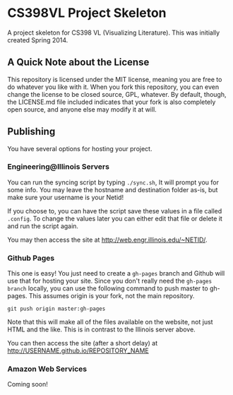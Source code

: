 CS398VL Project Skeleton
================

A project skeleton for CS398 VL (Visualizing Literature). This was initially created Spring 2014.

A Quick Note about the License
-----------------------------
This repository is licensed under the MIT license, meaning you are free to do whatever you like with it. When you fork this repository, you can even change the license to be closed source, GPL, whatever. By default, though, the LICENSE.md file included indicates that your fork is also completely open source, and anyone else may modify it at will.


Publishing
----------
You have several options for hosting your project. 

### Engineering@Illinois Servers
You can run the syncing script by typing `./sync.sh`, It will prompt you for some info. You may leave the hostname and destination folder as-is, but make sure your username is your Netid!

If you choose to, you can have the script save these values in a file called `.config`. To change the values later you can either edit that file or delete it and run the script again.

You may then access the site at http://web.engr.illinois.edu/~NETID/.

### Github Pages
This one is easy! You just need to create a `gh-pages` branch and Github will use that for hosting your site. Since you don't really need the `gh-pages branch` locally, you can use the following command to push master to gh-pages. This assumes origin is your fork, not the main repository.

    git push origin master:gh-pages
    
Note that this will make all of the files available on the website, not just HTML and the like. This is in contrast to the Illinois server above.

You can then access the site (after a short delay) at http://USERNAME.github.io/REPOSITORY_NAME

### Amazon Web Services
Coming soon!
